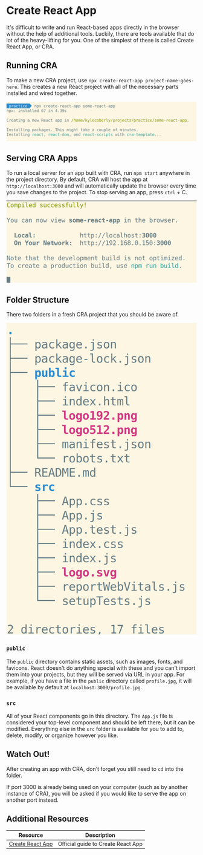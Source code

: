 # Create React App

It's difficult to write and run React-based apps directly in the browser without the help of additional tools. Luckily, there are tools available that do lot of the heavy-lifting for you. One of the simplest of these is called Create React App, or CRA.

## Running CRA

To make a new CRA project, use `npx create-react-app project-name-goes-here`. This creates a new React project with all of the necessary parts installed and wired together.

![Running npx create-react-app project-name-goes-here](assets/cra-1.png)

## Serving CRA Apps

To run a local server for an app built with CRA, run `npm start` anywhere in the project directory. By default, CRA will host the app at `http://localhost:3000` and will automatically update the browser every time you save changes to the project. To stop serving an app, press `ctrl` + C.

![Serving a CRA app](assets/cra-2.png)

## Folder Structure

There two folders in a fresh CRA project that you should be aware of.

![Structure of a fresh CRA app](assets/cra-3.png)

### `public`

The `public` directory contains static assets, such as images, fonts, and favicons. React doesn't do anything special with these and you can't import them into your projects, but they will be served via URL in your app. For example, if you have a file in the `public` directory called `profile.jpg`, it will be available by default at `localhost:3000/profile.jpg`.

### `src`

All of your React components go in this directory. The `App.js` file is considered your top-level component and should be left there, but it can be modified. Everything else in the `src` folder is available for you to add to, delete, modify, or organize however you like.

## Watch Out!

After creating an app with CRA, don't forget you still need to `cd` into the folder.

If port 3000 is already being used on your computer (such as by another instance of CRA), you will be asked if you would like to serve the app on another port instead.

## Additional Resources

| Resource | Description |
| --- | --- |
| [Create React App](https://create-react-app.dev/docs/getting-started) | Official guide to Create React App |
